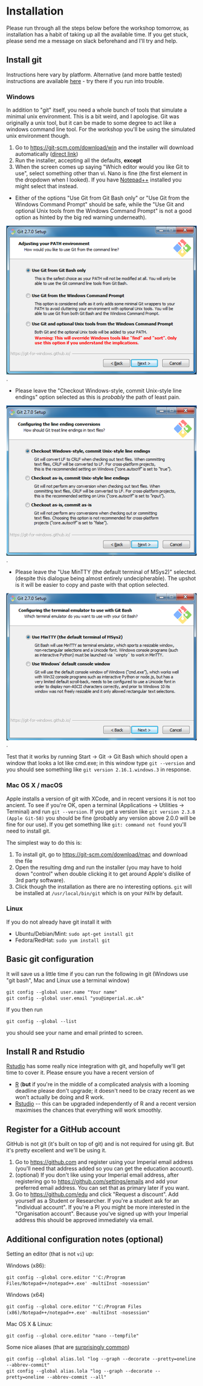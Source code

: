 # Installation

Please run through all the steps below before the workshop tomorrow, as installation has a habit of taking up all the available time.  If you get stuck, please send me a message on slack beforehand and I'll try and help.

## Install git

Instructions here vary by platform.  Alternative (and more battle tested) instructions are available [here](http://happygitwithr.com/install-git.html) - try there if you run into trouble.

### Windows

In addition to "git" itself, you need a whole bunch of tools that simulate a minimal unix environment.  This is a bit weird, and I apologise.  Git was originally a unix tool, but it can be made to some degree to act like a windows command line tool.  For the workshop you'll be using the simulated unix environment though.

1. Go to https://git-scm.com/download/win and the installer will download automatically ([direct link](https://github.com/git-for-windows/git/releases/download/v2.16.1.windows.3/Git-2.16.1.3-64-bit.exe))
2. Run the installer, accepting all the defaults, **except**
3. When the screen comes up saying "Which editor would you like Git to use", select something other than vi.  Nano is fine (the first element in the dropdown when I looked).  If you have [Notepad++](https://notepad-plus-plus.org) installed you might select that instead.

* Either of the options "Use Git from Git Bash only" or "Use Git from the Windows Command Prompt" should be safe, while the "Use Git and optional Unix tools from the Windows Command Prompt" is not a good option as hinted by the big red warning underneath).

![windows-git-install-path](pics/windows-git-install-path.png).
* Please leave the "Checkout Windows-style, commit Unix-style line endings" option selected as this is _probably_ the path of least pain.

![windows-git-line-endings](pics/windows-git-line-endings.png).
* Please leave the "Use MinTTY (the default terminal of MSys2)" selected. (despite this dialogue being almost entirely undecipherable).  The upshot is it will be easier to copy and paste with that option selected.

![windows-git-terminal](pics/windows-git-terminal.png).

Test that it works by running Start -> Git -> Git Bash which should open a window that looks a lot like cmd.exe; in this window type `git --version` and you should see something like `git version 2.16.1.windows.3` in response.

### Mac OS X / macOS

Apple installs a version of git with XCode, and in recent versions it is not too ancient.  To see if you're OK, open a terminal (Applications -> Utilities -> Terminal) and run `git --version`.  If you get a version like `git version 2.3.8 (Apple Git-58)` you should be fine (probably any version above 2.0.0 will be fine for our use).  If you get something like `git: command not found` you'll need to install git.

The simplest way to do this is:

1. To install git, go to https://git-scm.com/download/mac and download the file
2. Open the resulting dmg and run the installer (you may have to hold down "control" when double clicking it to get around Apple's dislike of 3rd party software).
3. Click though the installation as there are no interesting options.  `git` will be installed at `/usr/local/bin/git` which is on your `PATH` by default.

### Linux

If you do not already have git install it with

* Ubuntu/Debian/Mint: `sudo apt-get install git`
* Fedora/RedHat: `sudo yum install git`

## Basic git configuration

It will save us a little time if you can run the following in git (Windows use "git bash", Mac and Linux use a terminal window)

```
git config --global user.name "Your name"
git config --global user.email "you@imperial.ac.uk"
```

If you then run

```
git config --global --list
```

you should see your name and email printed to screen.

## Install R and Rstudio

[Rstudio](https://rstudio.com) has some really nice integration with git, and hopefully we'll get time to cover it.  Please ensure you have a recent version of

* [R](https://cran.r-project.org/) (**but** if you're in the middle of a complicated analysis with a looming deadline please don't upgrade; it doesn't need to be crazy recent as we won't actually be doing and R work.
* [Rstudio](https://www.rstudio.com/products/rstudio/download/) -- this can be upgraded independently of R and a recent version maximises the chances that everything will work smoothly.

## Register for a GitHub account

GitHub is not git (it's built on top of git) and is not required for using git.  But it's pretty excellent and we'll be using it.

1. Go to https://github.com and register using your Imperial email address (you'll need that address added so you can get the education account).
2. (optional) If you don't like using your Imperial email address, after registering go to https://github.com/settings/emails and add your preferred email address. You can set that as primary later if you want.
3. Go to https://github.com/edu and click "Request a discount".  Add yourself as a Student or Researcher.  If you're a student ask for an "individual account".  If you're a PI you might be more interested in the "Organisation account".  Because you've signed up with your Imperial address this should be approved immediately via email.

## Additional configuration notes (optional)

Setting an editor (that is not `vi`) up:

Windows (x86):

```
git config --global core.editor "'C:/Program Files/Notepad++/notepad++.exe' -multiInst -nosession"
```

Windows (x64)

```
git config --global core.editor "'C:/Program Files (x86)/Notepad++/notepad++.exe' -multiInst -nosession"
```

Mac OS X & Linux:

```
git config --global core.editor "nano --tempfile"
```

Some nice aliases (that are [surprisingly common](http://blog.kfish.org/2010/04/git-lola.html))

```
git config --global alias.lol "log --graph --decorate --pretty=oneline --abbrev-commit"
git config --global alias.lola "log --graph --decorate --pretty=oneline --abbrev-commit --all"
```
